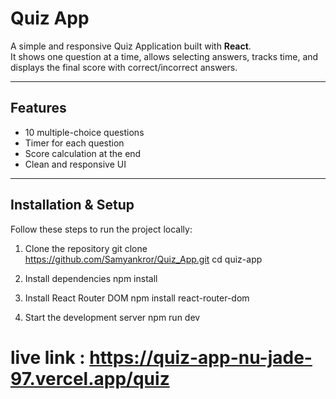 # Quiz App 

A simple and responsive Quiz Application built with **React**.  
It shows one question at a time, allows selecting answers, tracks time, and displays the final score with correct/incorrect answers.

---

## Features
- 10 multiple-choice questions
- Timer for each question
- Score calculation at the end
- Clean and responsive UI

---

##  Installation & Setup

Follow these steps to run the project locally:

1. Clone the repository
git clone https://github.com/Samyankror/Quiz_App.git
cd quiz-app

2. Install dependencies
npm install

3. Install React Router DOM
npm install react-router-dom

4. Start the development server
npm run dev


# live link : https://quiz-app-nu-jade-97.vercel.app/quiz